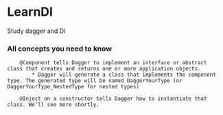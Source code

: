 # LearnDI
Study dagger and DI

### All concepts you need to know
```
    @Component tells Dagger to implement an interface or abstract class that creates and returns one or more application objects.
        * Dagger will generate a class that implements the component type. The generated type will be named DaggerYourType (or DaggerYourType_NestedType for nested types)

    @Inject on a constructor tells Dagger how to instantiate that class. We’ll see more shortly.
```


